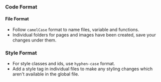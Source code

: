 ### Code Format

#### File Format

- Follow `camelCase` format to name files, variable and functions. 
- Individual folders for pages and images have been created, save your changes under them. 

### Style Format
- For style classes and ids, use `hyphen-case` format. 
- Add a style tag in individual files to make any styling changes which aren't available in the global file.
